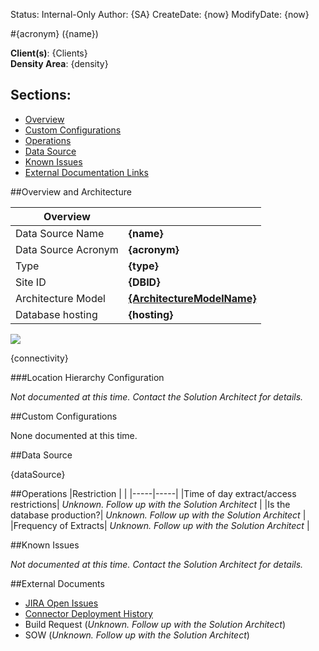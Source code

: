 Status: Internal-Only
Author: {SA}
CreateDate: {now}
ModifyDate: {now}


#{acronym} ({name})

**Client(s)**: {Clients}  
**Density Area**: {density}   

## Sections:
* [Overview](#overview-and-architecture)
* [Custom Configurations](#custom-configurations)
* [Operations](#operations)
* [Data Source](#data-source)
* [Known Issues](#known-issues)
* [External Documentation Links](#external-documents)

##Overview and Architecture

| Overview ||
|-----|-----|
| Data Source Name| **{name}** |
| Data Source Acronym| **{acronym}** |
| Type | **{type}** |
| Site ID | **{DBID}** |
| Architecture Model | [**{ArchitectureModelName}**](../../Tech_Delivery/Standard-Implementations/{ArchitectureModelHypens}.md)|
| Database hosting | **{hosting}** |


<a href="../../../img/Connector-{ArchitectureModelHypens}.png">![](../../img/Connector-{ArchitectureModelHypens}.png)</a>

{connectivity}

###Location Hierarchy Configuration

*Not documented at this time. Contact the Solution Architect for details.*

##Custom Configurations

None documented at this time. 

##Data Source

{dataSource}

##Operations
|Restriction | |
|-----|-----|
|Time of day extract/access restrictions| *Unknown. Follow up with the Solution Architect* |
|Is the database production?| *Unknown. Follow up with the Solution Architect*  |
|Frequency of Extracts| *Unknown. Follow up with the Solution Architect*  |

##Known Issues

*Not documented at this time. Contact the Solution Architect for details.*

##External Documents
- [JIRA Open Issues](https://jira.arcadiasolutions.com/issues/?jql=(labels%20%3D%20{acronym}%20or%20%22Data%20Source%20Acronym%22%20~%20{acronym})%20and%20status%20!%3D%20Closed)
- [Connector Deployment History](https://github.com/arcadia/qdw/wiki/connector-version)
- Build Request (*Unknown. Follow up with the Solution Architect*)
- SOW (*Unknown. Follow up with the Solution Architect*)
